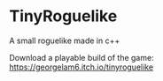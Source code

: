 # TinyRoguelike
A small roguelike made in c++

Download a playable build of the game: https://georgelam6.itch.io/tinyroguelike
